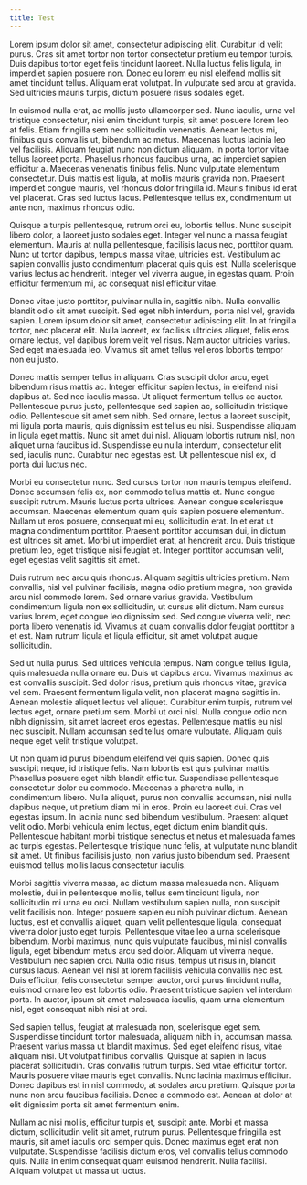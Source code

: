 ```yaml
---
title: Test
---
```

Lorem ipsum dolor sit amet, consectetur adipiscing elit. Curabitur id velit purus. Cras sit amet tortor non tortor consectetur pretium eu tempor turpis. Duis dapibus tortor eget felis tincidunt laoreet. Nulla luctus felis ligula, in imperdiet sapien posuere non. Donec eu lorem eu nisl eleifend mollis sit amet tincidunt tellus. Aliquam erat volutpat. In vulputate sed arcu at gravida. Sed ultricies mauris turpis, dictum posuere risus sodales eget.

In euismod nulla erat, ac mollis justo ullamcorper sed. Nunc iaculis, urna vel tristique consectetur, nisi enim tincidunt turpis, sit amet posuere lorem leo at felis. Etiam fringilla sem nec sollicitudin venenatis. Aenean lectus mi, finibus quis convallis ut, bibendum ac metus. Maecenas luctus lacinia leo vel facilisis. Aliquam feugiat nunc non dictum aliquam. In porta tortor vitae tellus laoreet porta. Phasellus rhoncus faucibus urna, ac imperdiet sapien efficitur a. Maecenas venenatis finibus felis. Nunc vulputate elementum consectetur. Duis mattis est ligula, at mollis mauris gravida non. Praesent imperdiet congue mauris, vel rhoncus dolor fringilla id. Mauris finibus id erat vel placerat. Cras sed luctus lacus. Pellentesque tellus ex, condimentum ut ante non, maximus rhoncus odio.

Quisque a turpis pellentesque, rutrum orci eu, lobortis tellus. Nunc suscipit libero dolor, a laoreet justo sodales eget. Integer vel nunc a massa feugiat elementum. Mauris at nulla pellentesque, facilisis lacus nec, porttitor quam. Nunc ut tortor dapibus, tempus massa vitae, ultricies est. Vestibulum ac sapien convallis justo condimentum placerat quis quis est. Nulla scelerisque varius lectus ac hendrerit. Integer vel viverra augue, in egestas quam. Proin efficitur fermentum mi, ac consequat nisl efficitur vitae.

Donec vitae justo porttitor, pulvinar nulla in, sagittis nibh. Nulla convallis blandit odio sit amet suscipit. Sed eget nibh interdum, porta nisl vel, gravida sapien. Lorem ipsum dolor sit amet, consectetur adipiscing elit. In at fringilla tortor, nec placerat elit. Nulla laoreet, ex facilisis ultricies aliquet, felis eros ornare lectus, vel dapibus lorem velit vel risus. Nam auctor ultricies varius. Sed eget malesuada leo. Vivamus sit amet tellus vel eros lobortis tempor non eu justo.

Donec mattis semper tellus in aliquam. Cras suscipit dolor arcu, eget bibendum risus mattis ac. Integer efficitur sapien lectus, in eleifend nisi dapibus at. Sed nec iaculis massa. Ut aliquet fermentum tellus ac auctor. Pellentesque purus justo, pellentesque sed sapien ac, sollicitudin tristique odio. Pellentesque sit amet sem nibh. Sed ornare, lectus a laoreet suscipit, mi ligula porta mauris, quis dignissim est tellus eu nisi. Suspendisse aliquam in ligula eget mattis. Nunc sit amet dui nisl. Aliquam lobortis rutrum nisl, non aliquet urna faucibus id. Suspendisse eu nulla interdum, consectetur elit sed, iaculis nunc. Curabitur nec egestas est. Ut pellentesque nisl ex, id porta dui luctus nec.

Morbi eu consectetur nunc. Sed cursus tortor non mauris tempus eleifend. Donec accumsan felis ex, non commodo tellus mattis et. Nunc congue suscipit rutrum. Mauris luctus porta ultrices. Aenean congue scelerisque accumsan. Maecenas elementum quam quis sapien posuere elementum. Nullam ut eros posuere, consequat mi eu, sollicitudin erat. In et erat ut magna condimentum porttitor. Praesent porttitor accumsan dui, in dictum est ultrices sit amet. Morbi ut imperdiet erat, at hendrerit arcu. Duis tristique pretium leo, eget tristique nisi feugiat et. Integer porttitor accumsan velit, eget egestas velit sagittis sit amet.

Duis rutrum nec arcu quis rhoncus. Aliquam sagittis ultricies pretium. Nam convallis, nisl vel pulvinar facilisis, magna odio pretium magna, non gravida arcu nisl commodo lorem. Sed ornare varius gravida. Vestibulum condimentum ligula non ex sollicitudin, ut cursus elit dictum. Nam cursus varius lorem, eget congue leo dignissim sed. Sed congue viverra velit, nec porta libero venenatis id. Vivamus at quam convallis dolor feugiat porttitor a et est. Nam rutrum ligula et ligula efficitur, sit amet volutpat augue sollicitudin.

Sed ut nulla purus. Sed ultrices vehicula tempus. Nam congue tellus ligula, quis malesuada nulla ornare eu. Duis ut dapibus arcu. Vivamus maximus ac est convallis suscipit. Sed dolor risus, pretium quis rhoncus vitae, gravida vel sem. Praesent fermentum ligula velit, non placerat magna sagittis in. Aenean molestie aliquet lectus vel aliquet. Curabitur enim turpis, rutrum vel lectus eget, ornare pretium sem. Morbi ut orci nisl. Nulla congue odio non nibh dignissim, sit amet laoreet eros egestas. Pellentesque mattis eu nisl nec suscipit. Nullam accumsan sed tellus ornare vulputate. Aliquam quis neque eget velit tristique volutpat.

Ut non quam id purus bibendum eleifend vel quis sapien. Donec quis suscipit neque, id tristique felis. Nam lobortis est quis pulvinar mattis. Phasellus posuere eget nibh blandit efficitur. Suspendisse pellentesque consectetur dolor eu commodo. Maecenas a pharetra nulla, in condimentum libero. Nulla aliquet, purus non convallis accumsan, nisi nulla dapibus neque, ut pretium diam mi in eros. Proin eu laoreet dui. Cras vel egestas ipsum. In lacinia nunc sed bibendum vestibulum. Praesent aliquet velit odio. Morbi vehicula enim lectus, eget dictum enim blandit quis. Pellentesque habitant morbi tristique senectus et netus et malesuada fames ac turpis egestas. Pellentesque tristique nunc felis, at vulputate nunc blandit sit amet. Ut finibus facilisis justo, non varius justo bibendum sed. Praesent euismod tellus mollis lacus consectetur iaculis.

Morbi sagittis viverra massa, ac dictum massa malesuada non. Aliquam molestie, dui in pellentesque mollis, tellus sem tincidunt ligula, non sollicitudin mi urna eu orci. Nullam vestibulum sapien nulla, non suscipit velit facilisis non. Integer posuere sapien eu nibh pulvinar dictum. Aenean luctus, est et convallis aliquet, quam velit pellentesque ligula, consequat viverra dolor justo eget turpis. Pellentesque vitae leo a urna scelerisque bibendum. Morbi maximus, nunc quis vulputate faucibus, mi nisl convallis ligula, eget bibendum metus arcu sed dolor. Aliquam ut viverra neque. Vestibulum nec sapien orci. Nulla odio risus, tempus ut risus in, blandit cursus lacus. Aenean vel nisl at lorem facilisis vehicula convallis nec est. Duis efficitur, felis consectetur semper auctor, orci purus tincidunt nulla, euismod ornare leo est lobortis odio. Praesent tristique sapien vel interdum porta. In auctor, ipsum sit amet malesuada iaculis, quam urna elementum nisl, eget consequat nibh nisi at orci.

Sed sapien tellus, feugiat at malesuada non, scelerisque eget sem. Suspendisse tincidunt tortor malesuada, aliquam nibh in, accumsan massa. Praesent varius massa ut blandit maximus. Sed eget eleifend risus, vitae aliquam nisi. Ut volutpat finibus convallis. Quisque at sapien in lacus placerat sollicitudin. Cras convallis rutrum turpis. Sed vitae efficitur tortor. Mauris posuere vitae mauris eget convallis. Nunc lacinia maximus efficitur. Donec dapibus est in nisl commodo, at sodales arcu pretium. Quisque porta nunc non arcu faucibus facilisis. Donec a commodo est. Aenean at dolor at elit dignissim porta sit amet fermentum enim.

Nullam ac nisi mollis, efficitur turpis et, suscipit ante. Morbi et massa dictum, sollicitudin velit sit amet, rutrum purus. Pellentesque fringilla est mauris, sit amet iaculis orci semper quis. Donec maximus eget erat non vulputate. Suspendisse facilisis dictum eros, vel convallis tellus commodo quis. Nulla in enim consequat quam euismod hendrerit. Nulla facilisi. Aliquam volutpat ut massa ut luctus.